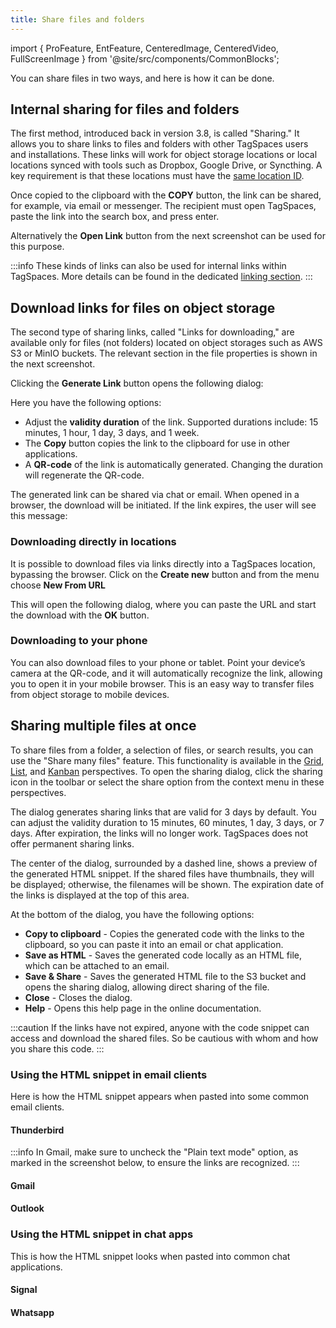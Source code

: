 ```yaml
---
title: Share files and folders
---
```


import { ProFeature, EntFeature, CenteredImage, CenteredVideo, FullScreenImage } from '@site/src/components/CommonBlocks';

You can share files in two ways, and here is how it can be done.

## Internal sharing for files and folders

The first method, introduced back in version 3.8, is called "Sharing." It allows you to share links to files and folders with other TagSpaces users and installations. These links will work for object storage locations or local locations synced with tools such as Dropbox, Google Drive, or Syncthing. A key requirement is that these locations must have the [same location ID](/linking#location-ids).

<CenteredImage
    caption="Sharing link in file and folder properties"
    src="/media/sharing/sharing-link.avif"
    maxWidth="600px"
    showCaption
/>

Once copied to the clipboard with the **COPY** button, the link can be shared, for example, via email or messenger. The recipient must open TagSpaces, paste the link into the search box, and press enter.

<CenteredImage
    caption="Open TS-Links from the search box"
    src="/media/search/tslink-in-search.avif"
    showCaption
/>

Alternatively the **Open Link** button from the next screenshot can be used for this purpose.

<CenteredImage
    caption="Open sharing link in TagSpaces"
    src="/media/sharing/open-sharing-link.avif"
    maxWidth="650px"
    showCaption
/>

:::info
These kinds of links can also be used for internal links within TagSpaces. More details can be found in the dedicated [linking section](/linking).
:::

## Download links for files on object storage

<ProFeature />

The second type of sharing links, called "Links for downloading," are available only for files (not folders) located on object storages such as AWS S3 or MinIO buckets. The relevant section in the file properties is shown in the next screenshot.

<CenteredImage
    caption="Download links in the file properties"
    src="/media/sharing/open-download-link-dialog.avif"
    maxWidth="600px"
    showCaption
/>

Clicking the **Generate Link** button opens the following dialog:

<CenteredImage
    caption="Generating the download links"
    src="/media/sharing/generate-download-link.avif"
    maxWidth="600px"
    showCaption
/>

Here you have the following options:

- Adjust the **validity duration** of the link. Supported durations include: 15 minutes, 1 hour, 1 day, 3 days, and 1 week.
- The **Copy** button copies the link to the clipboard for use in other applications.
- A **QR-code** of the link is automatically generated. Changing the duration will regenerate the QR-code.

The generated link can be shared via chat or email. When opened in a browser, the download will be initiated. If the link expires, the user will see this message:

<CenteredImage
    caption="Expired download links"
    src="/media/expired-download-link.png"
    maxWidth="797px"
    showCaption
/>

### Downloading directly in locations

It is possible to download files via links directly into a TagSpaces location, bypassing the browser. Click on the **Create new** button and from the menu choose **New From URL**

<CenteredImage
    caption="Open "
    src="/media/open-download-from-url-dialog.avif"
    maxWidth="350px"
    showCaption
/>

This will open the following dialog, where you can paste the URL and start the download with the **OK** button.

<CenteredImage
    caption="Dialog for downloading files from URLs"
    src="/media/editcreate/download-file-dialog.avif"
    maxWidth="450px"
    showCaption
/>

### Downloading to your phone

You can also download files to your phone or tablet. Point your device’s camera at the QR-code, and it will automatically recognize the link, allowing you to open it in your mobile browser. This is an easy way to transfer files from object storage to mobile devices.

## Sharing multiple files at once

<ProFeature />

To share files from a folder, a selection of files, or search results, you can use the "Share many files" feature. This functionality is available in the [Grid](/perspectives/grid), [List](/perspectives/list), and [Kanban](/perspectives/kanban) perspectives. To open the sharing dialog, click the sharing icon in the toolbar or select the share option from the context menu in these perspectives.

<CenteredImage
    caption="Open the file sharing dialog"
    src="/media/sharing/open-sharing-dialog.png"
    maxWidth="1056px"
    showCaption
/>

The dialog generates sharing links that are valid for 3 days by default. You can adjust the validity duration to 15 minutes, 60 minutes, 1 day, 3 days, or 7 days. After expiration, the links will no longer work. TagSpaces does not offer permanent sharing links.

<CenteredImage
    caption="The file sharing dialog"
    src="/media/sharing/file-sharing-dialog.png"
    maxWidth="735px"
    showCaption
/>

The center of the dialog, surrounded by a dashed line, shows a preview of the generated HTML snippet. If the shared files have thumbnails, they will be displayed; otherwise, the filenames will be shown. The expiration date of the links is displayed at the top of this area.

At the bottom of the dialog, you have the following options:

- **Copy to clipboard** - Copies the generated code with the links to the clipboard, so you can paste it into an email or chat application.
- **Save as HTML** - Saves the generated code locally as an HTML file, which can be attached to an email.
- **Save & Share** - Saves the generated HTML file to the S3 bucket and opens the sharing dialog, allowing direct sharing of the file.
- **Close** - Closes the dialog.
- **Help** - Opens this help page in the online documentation.

:::caution
If the links have not expired, anyone with the code snippet can access and download the shared files. So be cautious with whom and how you share this code.
:::

### Using the HTML snippet in email clients

Here is how the HTML snippet appears when pasted into some common email clients.

#### Thunderbird

<CenteredImage
    caption="Sharing snippet in Thunderbird"
    src="/media/sharing/sharing-snipped-thunderbird.png"
    maxWidth="970px"
    showCaption
/>

:::info
In Gmail, make sure to uncheck the "Plain text mode" option, as marked in the screenshot below, to ensure the links are recognized.
:::

#### Gmail

<CenteredImage
    caption="Sharing snippet in Gmail"
    src="/media/sharing/sharing-snipped-gmail.png"
    maxWidth="970px"
    showCaption
/>

#### Outlook

<CenteredImage
    caption="Sharing snippet in Outlook"
    src="/media/sharing/sharing-snipped-outlook.png"
    maxWidth="970px"
    showCaption
/>

### Using the HTML snippet in chat apps

This is how the HTML snippet looks when pasted into common chat applications.

#### Signal

<CenteredImage
    caption="Sharing snippet in Signal"
    src="/media/sharing/sharing-snipped-signal.png"
    maxWidth="970px"
    showCaption
/>

#### Whatsapp

<CenteredImage
    caption="Sharing snippet in Whatsapp"
    src="/media/sharing/sharing-snipped-whatsapp.png"
    maxWidth="970px"
    showCaption
/>

